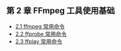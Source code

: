 ## 第 2 章 FFmpeg 工具使用基础

- [2.1 ffmpeg 常用命令](./2.1.md)
- [2.2 ffprobe 常用命令](./2.2.md)
- [2.3 ffplay 常用命令](./2.3.md)